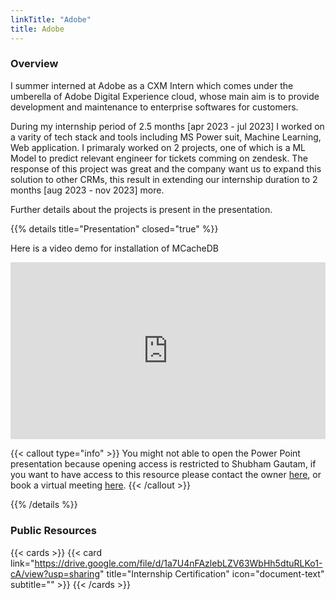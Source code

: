```yaml
---
linkTitle: "Adobe"
title: Adobe 
---
```


<!--more-->

### Overview

<!-- {{< youtube 0RKpf3rK57I >}} -->

I summer interned at Adobe as a CXM Intern which comes under the umberella of Adobe Digital Experience cloud, whose main aim is to provide development and maintenance to enterprise softwares for customers.

During my internship period of 2.5 months [apr 2023 - jul 2023] I worked on a varity of tech stack and tools including MS Power suit, Machine Learning, Web application. I primaraly worked on 2 projects, one of which is a ML Model to predict relevant engineer for tickets comming on zendesk. The response of this project was great and the company want us to expand this solution to other CRMs,
this result in extending our internship duration to 2 months [aug 2023 - nov 2023] more.

Further details about the projects is present in the presentation.

{{% details title="Presentation" closed="true" %}}

Here is a video demo for installation of MCacheDB

<div style="position: relative; padding-bottom: 56.25%; height: 0; overflow: hidden;">
  <iframe allow="accelerometer; autoplay; clipboard-write; encrypted-media; gyroscope; picture-in-picture; web-share" allowfullscreen="allowfullscreen" loading="eager" referrerpolicy="strict-origin-when-cross-origin" src="https://docs.google.com/presentation/d/1g8yMCCUDRyPpKHjYbvuxfwGqBfgEKQr3/preview" style="position: absolute; top: 0; left: 0; width: 100%; height: 100%; border:0;" title="YouTube video"
  ></iframe>
</div>

{{< callout type="info" >}}
  You might not able to open the Power Point presentation because opening access is restricted to Shubham Gautam, if you want to have access to this resource please contact the owner <a href="/about-me">here</a>, or book a virtual meeting <a href="https://calendly.com/skgautam393/30min">here</a>.
{{< /callout >}}

{{% /details %}}

### Public Resources

{{< cards >}}
  {{< card link="https://drive.google.com/file/d/1a7U4nFAzlebLZV63WbHh5dtuRLKo1-cA/view?usp=sharing" title="Internship Certification" icon="document-text" subtitle="" >}}
{{< /cards >}}


